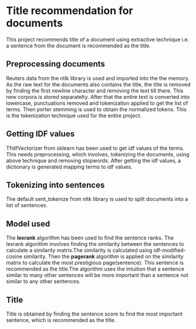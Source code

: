 # Title recommendation for documents
This project recommends title of a document using extractive technique i.e. a sentence from the document is recommended as the title. 
## Preprocessing documents
Reuters data from the ntlk library is used and imported into the the memory. As the raw text for the documents also contains the title, the title is removed by finding the first newline character and removing the text till there. This new corpora is stored separatelty. After that the entire text is converted into lowercase, punctuations removed and tokenization applied to get the list of terms. Then porter stemming is used to obtain the normalized tokens. This is the tokenization technique used for the entire project.
## Getting IDF values
TfidfVectorizer from sklearn has been used to get idf values of the terms. This needs preprocessing, which involves, tokenizing the documents, using above technique and removing stopwords. After getting the idf values, a dictionary is generated mapping terms to idf values.
## Tokenizing into sentences
The default sent_tokenize from nltk library is used to split documents into a list of sentences.
## Model used
The **lexrank** algorithm has been used to find the sentence ranks. The lexrank algorithm involves finding the similarity between the sentences to calculate a similarity
matrix.The similarity is calculated using idf-modified-cosine similarity. Then the **pagerank** algorithm is applied on the similarity matrix to calculate the most prestigious page(sentence). This sentence is recommended as the title.The algorithm uses the intuition that a sentence similar to many other sentences will be more important than a sentence not similar to any other sentences.
## Title
Title is obtained by finding the sentence score to find the most important sentence, which is recommended as the title.
 

